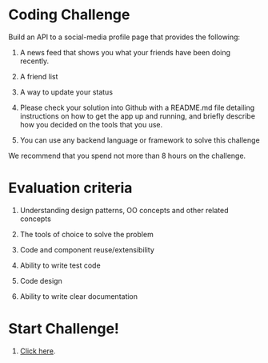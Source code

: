 # Coding Challenge

Build an API to a social-media profile page that provides the following:

1. A news feed that shows you what your friends have been doing recently.

2. A friend list

3. A way to update your status

4. Please check your solution into Github with a README.md file detailing instructions on how to get the app up and running, and briefly describe how you decided on the tools that you use.

5. You can use any backend language or framework to solve this challenge

We recommend that you spend not more than 8 hours on the challenge.

# Evaluation criteria

1. Understanding design patterns, OO concepts and other related concepts

2. The tools of choice to solve the problem

3. Code and component reuse/extensibility

4. Ability to write test code

5. Code design

6. Ability to write clear documentation

# Start Challenge!

1. [Click here](https://classroom.github.com/assignment-invitations/e3fc07fec392613f8d9e5326b28e807b).

